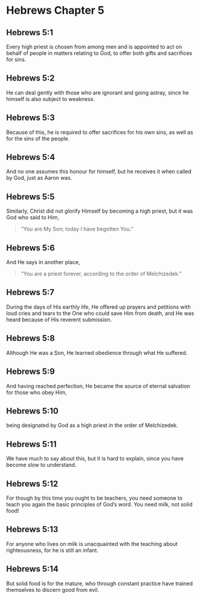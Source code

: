 # Hebrews Chapter 5

## Hebrews 5:1

Every high priest is chosen from among men and is appointed to act on behalf of people in matters relating to God, to offer both gifts and sacrifices for sins.

## Hebrews 5:2

He can deal gently with those who are ignorant and going astray, since he himself is also subject to weakness.

## Hebrews 5:3

Because of this, he is required to offer sacrifices for his own sins, as well as for the sins of the people.

## Hebrews 5:4

And no one assumes this honour for himself, but he receives it when called by God, just as Aaron was.

## Hebrews 5:5

Similarly, Christ did not glorify Himself by becoming a high priest, but it was God who said to Him,

> “You are My Son;
> today I have begotten You.”

## Hebrews 5:6

And He says in another place,

> “You are a priest forever,
> according to the order of Melchizedek.”

## Hebrews 5:7

During the days of His earthly life, He offered up prayers and petitions with loud cries and tears to the One who could save Him from death, and He was heard because of His reverent submission.

## Hebrews 5:8

Although He was a Son, He learned obedience through what He suffered.

## Hebrews 5:9

And having reached perfection, He became the source of eternal salvation for those who obey Him,

## Hebrews 5:10

being designated by God as a high priest in the order of Melchizedek.

## Hebrews 5:11

We have much to say about this, but it is hard to explain, since you have become slow to understand.

## Hebrews 5:12

For though by this time you ought to be teachers, you need someone to teach you again the basic principles of God’s word. You need milk, not solid food!

## Hebrews 5:13

For anyone who lives on milk is unacquainted with the teaching about righteousness, for he is still an infant.

## Hebrews 5:14

But solid food is for the mature, who through constant practice have trained themselves to discern good from evil.
